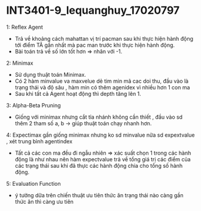 # INT3401-9_lequanghuy_17020797
1: Reflex Agent
  - Trả về khoảng cách mahattan vị trí pacman sau khi thực hiện hành động tới điểm TĂ gần nhất mà pac man trước khi thực hiện hành động.
  - Bài toán trả về số lớn tốt hơn => nhân với -1.

2: Minimax
  - Sử dụng thuật toán Minimax.
  - Có 2 hàm minvalue va maxvelue dẻ tim min mã cac doi thu, đầu vào là trạng thái và độ sâu , hàm min có thêm agenidex vì nhiều hơn 1 con ma 
  - Sau khi tất cả Agent hoạt động thì depth tăng lên 1.

3: Alpha-Beta Pruning
  - Giống với minimax nhưng cắt tỉa nhánh không cần thiết , đầu vào sd thêm 2 tham số a, b -> giúp thuật toán chạy nhanh hơn.

4: Expectimax
	gần giống minimax nhưng ko sd minvalue nữa sd expextvalue , xét trung bình agentindex
  - Tất cả các con ma đều đi ngẫu nhiên => xác suất chọn 1 trong các hành động là như nhau nên hàm expectvalue trả về tổng giá trị các điểm của các trạng thái sau khi đã thực các hành động chia cho tổng số hành động.

5: Evaluation Function
  - ý tưởng dữa trên chiến thuật ưu tiên thức ăn trạng thái nào càng gần thức ăn thì càng ưu tiên 
